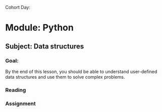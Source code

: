 Cohort Day:

# Module: Python

## Subject: Data structures

### Goal:
By the end of this lesson, you should be able to understand user-defined data structures and use them to solve complex problems.

### Reading


### Assignment

